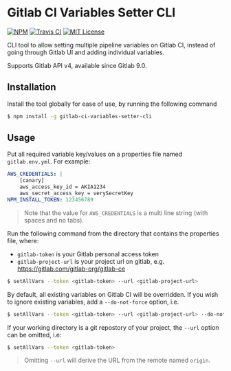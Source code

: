 # Gitlab CI Variables Setter CLI

[![NPM](https://img.shields.io/npm/v/gitlab-ci-variables-setter-cli.svg)](https://npmjs.org/packages/gitlab-ci-variables-setter-cli/)
[![Travis CI](https://img.shields.io/travis/temando/gitlab-ci-variables-cli.svg)](https://travis-ci.org/temando/gitlab-ci-variables-cli)
[![MIT License](https://img.shields.io/github/license/temando/gitlab-ci-variables-cli.svg)](https://en.wikipedia.org/wiki/MIT_License)

CLI tool to allow setting multiple pipeline variables on Gitlab CI, instead of going through Gitlab UI and adding individual variables.

Supports Gitlab API v4, available since Gitlab 9.0.

## Installation

Install the tool globally for ease of use, by running the following command

```sh
$ npm install -g gitlab-ci-variables-setter-cli
```

## Usage

Put all required variable key/values on a properties file named `gitlab.env.yml`. For example:

```yml
AWS_CREDENTIALS: |
    [canary]
    aws_access_key_id = AKIA1234
    aws_secret_access_key = verySecretKey
NPM_INSTALL_TOKEN: 123456789
```

> Note that the value for `AWS_CREDENTIALS` is a multi line string (with spaces and no tabs).

Run the following command from the directory that contains the properties file, where:

- `gitlab-token` is your Gitlab personal access token
- `gitlab-project-url` is your project url on gitlab, e.g. https://gitlab.com/gitlab-org/gitlab-ce

```sh
$ setAllVars --token <gitlab-token> --url <gitlab-project-url>
```

By default, all existing variables on Gitlab CI will be overridden. If you wish to ignore existing variables, add a `--do-not-force` option, i.e.

```sh
$ setAllVars --token <gitlab-token> --url <gitlab-project-url> --do-not-force
```

If your working directory is a git repostory of your project, the `--url` option can be omitted, i.e:

```sh
$ setAllVars --token <gitlab-token>
```

> Omitting `--url` will derive the URL from the remote named `origin`.

